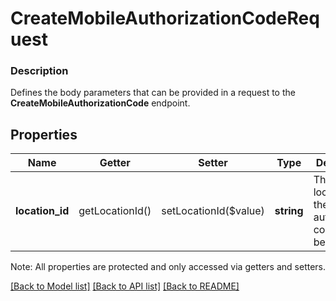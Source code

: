 # CreateMobileAuthorizationCodeRequest

### Description

Defines the body parameters that can be provided in a request to the __CreateMobileAuthorizationCode__ endpoint.

## Properties
Name | Getter | Setter | Type | Description | Notes
------------ | ------------- | ------------- | ------------- | ------------- | -------------
**location_id** | getLocationId() | setLocationId($value) | **string** | The Square location ID the authorization code should be tied to. | [optional] 

Note: All properties are protected and only accessed via getters and setters.

[[Back to Model list]](../../README.md#documentation-for-models) [[Back to API list]](../../README.md#documentation-for-api-endpoints) [[Back to README]](../../README.md)

